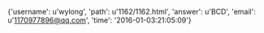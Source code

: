 {'username': u'wylong', 'path': u'1162/1162.html', 'answer': u'BCD', 'email': u'1170977896@qq.com', 'time': '2016-01-03:21:05:09'}
